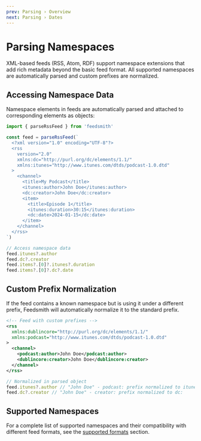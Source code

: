 ```yaml
---
prev: Parsing › Overview
next: Parsing › Dates
---
```


# Parsing Namespaces

XML-based feeds (RSS, Atom, RDF) support namespace extensions that add rich metadata beyond the basic feed format. All supported namespaces are automatically parsed and custom prefixes are normalized.

## Accessing Namespace Data

Namespace elements in feeds are automatically parsed and attached to corresponding elements as objects:

```typescript
import { parseRssFeed } from 'feedsmith'

const feed = parseRssFeed(`
  <?xml version="1.0" encoding="UTF-8"?>
  <rss
    version="2.0"
    xmlns:dc="http://purl.org/dc/elements/1.1/"
    xmlns:itunes="http://www.itunes.com/dtds/podcast-1.0.dtd"
  >
    <channel>
      <title>My Podcast</title>
      <itunes:author>John Doe</itunes:author>
      <dc:creator>John Doe</dc:creator>
      <item>
        <title>Episode 1</title>
        <itunes:duration>30:15</itunes:duration>
        <dc:date>2024-01-15</dc:date>
      </item>
    </channel>
  </rss>
`)

// Access namespace data
feed.itunes?.author
feed.dc?.creator
feed.items?.[0]?.itunes?.duration
feed.items?.[0]?.dc?.date
```

## Custom Prefix Normalization

If the feed contains a known namespace but is using it under a different prefix, Feedsmith will automatically normalize it to the standard prefix.

```xml
<!-- Feed with custom prefixes -->
<rss
  xmlns:dublincore="http://purl.org/dc/elements/1.1/"
  xmlns:podcast="http://www.itunes.com/dtds/podcast-1.0.dtd"
>
  <channel>
    <podcast:author>John Doe</podcast:author>
    <dublincore:creator>John Doe</dublincore:creator>
  </channel>
</rss>
```

```typescript
// Normalized in parsed object
feed.itunes?.author // "John Doe" - podcast: prefix normalized to itunes:
feed.dc?.creator // "John Doe" - creator: prefix normalized to dc:
```

## Supported Namespaces

For a complete list of supported namespaces and their compatibility with different feed formats, see the [supported formats](/#supported-formats) section.
